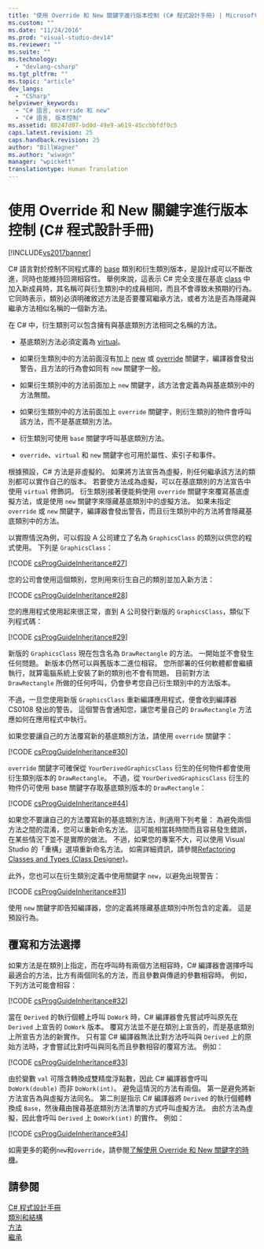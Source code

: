 ```yaml
---
title: "使用 Override 和 New 關鍵字進行版本控制 (C# 程式設計手冊) | Microsoft Docs"
ms.custom: ""
ms.date: "11/24/2016"
ms.prod: "visual-studio-dev14"
ms.reviewer: ""
ms.suite: ""
ms.technology: 
  - "devlang-csharp"
ms.tgt_pltfrm: ""
ms.topic: "article"
dev_langs: 
  - "CSharp"
helpviewer_keywords: 
  - "C# 語言, override 和 new"
  - "C# 語言, 版本控制"
ms.assetid: 88247d07-bd0d-49e9-a619-45ccbbfdf0c5
caps.latest.revision: 25
caps.handback.revision: 25
author: "BillWagner"
ms.author: "wiwagn"
manager: "wpickett"
translationtype: Human Translation
---
```

# 使用 Override 和 New 關鍵字進行版本控制 (C# 程式設計手冊)
[!INCLUDE[vs2017banner](../../../csharp/includes/vs2017banner.md)]

C\# 語言對於控制不同程式庫的 [base](../../../csharp/language-reference/keywords/base.md) 類別和衍生類別版本，是設計成可以不斷改進，同時也能維持回溯相容性。  舉例來說，這表示 C\# 完全支援在基底 [class](../../../csharp/language-reference/keywords/class.md) 中加入新成員時，其名稱可與衍生類別中的成員相同，而且不會導致未預期的行為。  它同時表示，類別必須明確敘述方法是否要覆寫繼承方法，或者方法是否為隱藏與繼承方法相似名稱的一個新方法。  
  
 在 C\# 中，衍生類別可以包含擁有與基底類別方法相同之名稱的方法。  
  
-   基底類別方法必須定義為 [virtual](../../../csharp/language-reference/keywords/virtual.md)。  
  
-   如果衍生類別中的方法前面沒有加上 [new](../../../csharp/language-reference/keywords/new.md) 或 [override](../../../csharp/language-reference/keywords/override.md) 關鍵字，編譯器會發出警告，且方法的行為會如同有 `new` 關鍵字一般。  
  
-   如果衍生類別中的方法前面加上 `new` 關鍵字，該方法會定義為與基底類別中的方法無關。  
  
-   如果衍生類別中的方法前面加上 `override` 關鍵字，則衍生類別的物件會呼叫該方法，而不是基底類別方法。  
  
-   衍生類別可使用 `base` 關鍵字呼叫基底類別方法。  
  
-   `override`、`virtual` 和 `new` 關鍵字也可用於屬性、索引子和事件。  
  
 根據預設，C\# 方法是非虛擬的。  如果將方法宣告為虛擬，則任何繼承該方法的類別都可以實作自己的版本。  若要使方法成為虛擬，可以在基底類別的方法宣告中使用 `virtual` 修飾詞。  衍生類別接著便能夠使用 `override` 關鍵字來覆寫基底虛擬方法，或是使用 `new` 關鍵字來隱藏基底類別中的虛擬方法。  如果未指定 `override` 或 `new` 關鍵字，編譯器會發出警告，而且衍生類別中的方法將會隱藏基底類別中的方法。  
  
 以實際情況為例，可以假設 A 公司建立了名為 `GraphicsClass` 的類別以供您的程式使用。  下列是 `GraphicsClass`：  
  
 [!CODE [csProgGuideInheritance#27](../CodeSnippet/VS_Snippets_VBCSharp/csProgGuideInheritance#27)]  
  
 您的公司會使用這個類別，您則用來衍生自己的類別並加入新方法：  
  
 [!CODE [csProgGuideInheritance#28](../CodeSnippet/VS_Snippets_VBCSharp/csProgGuideInheritance#28)]  
  
 您的應用程式使用起來很正常，直到 A 公司發行新版的 `GraphicsClass`，類似下列程式碼：  
  
 [!CODE [csProgGuideInheritance#29](../CodeSnippet/VS_Snippets_VBCSharp/csProgGuideInheritance#29)]  
  
 新版的 `GraphicsClass` 現在包含名為 `DrawRectangle` 的方法。  一開始並不會發生任何問題。  新版本仍然可以與舊版本二進位相容。  您所部署的任何軟體都會繼續執行，就算電腦系統上安裝了新的類別也不會有問題。  目前對方法 `DrawRectangle` 所做的任何呼叫，仍會參考您自己衍生類別中的方法版本。  
  
 不過，一旦您使用新版 `GraphicsClass` 重新編譯應用程式，便會收到編譯器 CS0108 發出的警告。  這個警告會通知您，讓您考量自己的 `DrawRectangle` 方法應如何在應用程式中執行。  
  
 如果您要讓自己的方法覆寫新的基底類別方法，請使用 `override` 關鍵字：  
  
 [!CODE [csProgGuideInheritance#30](../CodeSnippet/VS_Snippets_VBCSharp/csProgGuideInheritance#30)]  
  
 `override` 關鍵字可確保從 `YourDerivedGraphicsClass` 衍生的任何物件都會使用衍生類別版本的 `DrawRectangle`。  不過，從 `YourDerivedGraphicsClass` 衍生的物件仍可使用 base 關鍵字存取基底類別版本的 `DrawRectangle`：  
  
 [!CODE [csProgGuideInheritance#44](../CodeSnippet/VS_Snippets_VBCSharp/csProgGuideInheritance#44)]  
  
 如果您不要讓自己的方法覆寫新的基底類別方法，則適用下列考量：  為避免兩個方法之間的混淆，您可以重新命名方法。  這可能相當耗時間而且容易發生錯誤，在某些情況下並不是實際的做法。  不過，如果您的專案不大，可以使用 Visual Studio 的「重構」選項重新命名方法。  如需詳細資訊，請參閱[Refactoring Classes and Types \(Class Designer\)](/visual-studio/ide/refactoring-classes-and-types-class-designer)。  
  
 此外，您也可以在衍生類別定義中使用關鍵字 `new`，以避免出現警告：  
  
 [!CODE [csProgGuideInheritance#31](../CodeSnippet/VS_Snippets_VBCSharp/csProgGuideInheritance#31)]  
  
 使用 `new` 關鍵字即告知編譯器，您的定義將隱藏基底類別中所包含的定義。  這是預設行為。  
  
## 覆寫和方法選擇  
 如果方法是在類別上指定，而在呼叫時有兩個方法相容時，C\# 編譯器會選擇呼叫最適合的方法，比方有兩個同名的方法，而且參數與傳遞的參數相容時。  例如，下列方法可能會相容：  
  
 [!CODE [csProgGuideInheritance#32](../CodeSnippet/VS_Snippets_VBCSharp/csProgGuideInheritance#32)]  
  
 當在 `Derived` 的執行個體上呼叫 `DoWork` 時，C\# 編譯器會先嘗試呼叫原先在 `Derived` 上宣告的 `DoWork` 版本。  覆寫方法並不是在類別上宣告的，而是基底類別上所宣告方法的新實作。  只有當 C\# 編譯器無法比對方法呼叫與 `Derived` 上的原始方法時，才會嘗試比對呼叫與同名而且參數相容的覆寫方法。  例如：  
  
 [!CODE [csProgGuideInheritance#33](../CodeSnippet/VS_Snippets_VBCSharp/csProgGuideInheritance#33)]  
  
 由於變數 `val` 可隱含轉換成雙精度浮點數，因此 C\# 編譯器會呼叫 `DoWork(double)` 而非 `DoWork(int)`。  避免這情況的方法有兩個。  第一是避免將新方法宣告為與虛擬方法同名。  第二則是指示 C\# 編譯器將 `Derived` 的執行個體轉換成 `Base`，然後藉由搜尋基底類別方法清單的方式呼叫虛擬方法。  由於方法為虛擬，因此會呼叫 `Derived` 上 `DoWork(int)` 的實作。  例如：  
  
 [!CODE [csProgGuideInheritance#34](../CodeSnippet/VS_Snippets_VBCSharp/csProgGuideInheritance#34)]  
  
 如需更多的範例`new`和`override`，請參閱[了解使用 Override 和 New 關鍵字的時機](../../../csharp/programming-guide/classes-and-structs/knowing-when-to-use-override-and-new-keywords.md)。  
  
## 請參閱  
 [C\# 程式設計手冊](../../../csharp/programming-guide/index.md)   
 [類別和結構](../../../csharp/programming-guide/classes-and-structs/index.md)   
 [方法](../../../csharp/programming-guide/classes-and-structs/methods.md)   
 [繼承](../../../csharp/programming-guide/classes-and-structs/inheritance.md)